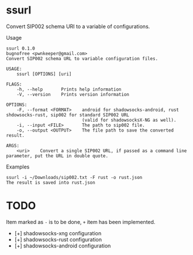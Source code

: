 # ssurl

Convert SIP002 schema URI to a variable of configurations.

Usage

	ssurl 0.1.0
	bugnofree <pwnkeeper@gmail.com>
	Convert SIP002 schema URL to variable configuration files.

	USAGE:
		ssurl [OPTIONS] [uri]

	FLAGS:
		-h, --help       Prints help information
		-V, --version    Prints version information

	OPTIONS:
		-F, --format <FORMAT>    android for shadowsocks-android, rust shdowsocks-rust, sip002 for standard SIP002 URL
								 (valid for shadowsocksX-NG as well).
		-i, --input <FILE>       The path to sip002 file.
		-o, --output <OUTPUT>    The file path to save the converted result.

	ARGS:
		<uri>    Convert a single SIP002 URL, if passed as a command line parameter, put the URL in double quote.

Examples

	ssurl -i ~/Downloads/sip002.txt -F rust -o rust.json
	The result is saved into rust.json

# TODO

Item marked as `-` is to be done, `+` item has been implemented.

- [+] shadowsocks-xng configuration
- [+] shadowsocks-rust configuration
- [+] shadowsocks-android configuration

